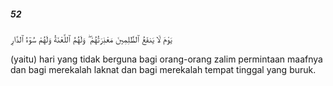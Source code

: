 ##### 52

<span class="ayah">يَوْمَ لَا يَنفَعُ ٱلظَّٰلِمِينَ مَعْذِرَتُهُمْ ۖ وَلَهُمُ ٱللَّعْنَةُ وَلَهُمْ سُوٓءُ ٱلدَّارِ</span>

<span class="ayah_translation">(yaitu) hari yang tidak berguna bagi orang-orang zalim permintaan maafnya dan bagi merekalah laknat dan bagi merekalah tempat tinggal yang buruk.</span>
